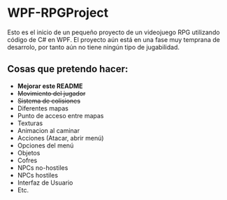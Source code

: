 # WPF-RPGProject
Esto es el inicio de un pequeño proyecto de un videojuego RPG utilizando código de C# en WPF. El proyecto aún está en una fase muy temprana de desarrolo, por tanto aún no tiene ningún tipo de jugabilidad. 

## Cosas que pretendo hacer:
* **Mejorar este README**
* ~~Movimiento del jugador~~
* ~~Sistema de colisiones~~
* Diferentes mapas
* Punto de acceso entre mapas
* Texturas 
* Animacion al caminar
* Acciones (Atacar, abrir menú)
* Opciones del menú
* Objetos
* Cofres
* NPCs no-hostiles
* NPCs hostiles
* Interfaz de Usuario
* Etc.
